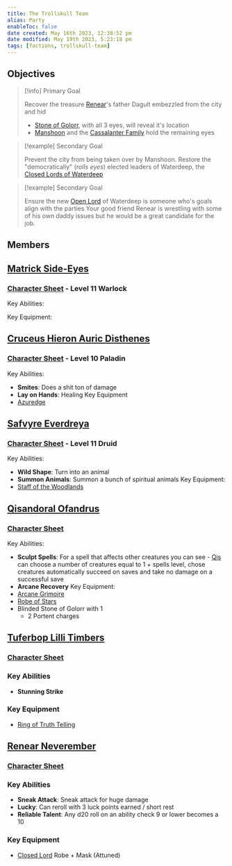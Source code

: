```yaml
---
title: The Trollskull Team
alias: Party
enableToc: false
date created: May 16th 2023, 12:38:52 pm
date modified: May 19th 2023, 5:23:18 pm
tags: [factions, trollskull-team]
---
```

## Objectives
> [!info] Primary Goal
>
> Recover the treasure [Renear](content/NPCs/Renear.md)'s father Dagult embezzled from the city and hid
> - [Stone of Golorr](content/Items%20of%20Note/Stone%20of%20Golorr.md), with all 3 eyes, will reveal it's location
> - [Manshoon](content/NPCs/Manshoon.md) and the [Cassalanter Family](content/NPCs/Cassalanter%20Family.md) hold the remaining eyes

> [!example] Secondary Goal
>
> Prevent the city from being taken over by Manshoon. Restore the "democratically" (*rolls eyes*) elected leaders of Waterdeep, the [Closed Lords of Waterdeep](content/Factions/Closed%20Lords%20of%20Waterdeep.md)
>

> [!example] Secondary Goal
>
> Ensure the new [Open Lord](content/Factions/Closed%20Lords%20of%20Waterdeep.md) of Waterdeep is someone who's goals align with the parties
> Your good friend Renear is wrestling with some of his own daddy issues but he would be a great candidate for the job.
>

## Members
## [Matrick Side-Eyes](PCs/Matrick.md)
### [Character Sheet](https://www.dndbeyond.com/characters/47957494) - Level 11 Warlock
Key Abilities:

Key Equipment:

## [Cruceus Hieron Auric Disthenes](PCs/Chad.md)
### [Character Sheet](https://www.dndbeyond.com/characters/29073151) - Level 10 Paladin
Key Abilities:
- **Smites**: Does a shit ton of damage
- **Lay on Hands**: Healing
Key Equipment
- [Azuredge](https://www.dndbeyond.com/magic-items/253562-azuredge)

## [Safvyre Everdreya](PCs/Saf.md)
### [Character Sheet](https://www.dndbeyond.com/characters/28905246) - Level 11 Druid
Key Abilities:
- **Wild Shape**: Turn into an animal
- **Summon Animals**: Summon a bunch of spiritual animals
Key Equipment:
- [Staff of the Woodlands](https://www.dndbeyond.com/magic-items/4769-staff-of-the-woodlands)

## [Qisandoral Ofandrus](PCs/Qis.md)
### [Character Sheet](https://www.dndbeyond.com/characters/29207223)
Key Abilities:
- **Sculpt Spells**: For a spell that affects other creatures you can see - [Qis](content/PCs/Qis.md) can choose a number of creatures equal to 1 + spells level, chose creatures automatically succeed on saves and take no damage on a successful save
- **Arcane Recovery**
Key Equipment:
- [Arcane Grimoire](https://www.dndbeyond.com/magic-items/2411946-arcane-grimoire-2)
- [Robe of Stars](https://www.dndbeyond.com/magic-items/4741-robe-of-stars)
- Blinded Stone of Golorr with 1
	- 2 Portent charges

## [Tuferbop Lilli Timbers](PCs/Tuf.md)
### [Character Sheet](https://www.dndbeyond.com/characters/29269184)
### Key Abilities
- **Stunning Strike**
### Key Equipment
- [Ring of Truth Telling](https://www.dndbeyond.com/magic-items/254338-ring-of-truth-telling)

## [Renear Neverember](NPCs/Renear.md)
### [Character Sheet](https://www.dndbeyond.com/characters/52716043)
### Key Abilities
- **Sneak Attack**: Sneak attack for huge damage
- **Lucky**: Can reroll with 3 luck points earned / short rest
- **Reliable Talent**: Any d20 roll on an ability check 9 or lower becomes a 10
### Key Equipment
- [Closed Lord](content/Factions/Closed%20Lords%20of%20Waterdeep.md) Robe + Mask (Attuned)
